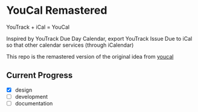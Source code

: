 # YouCal Remastered

YouTrack + iCal = YouCal

Inspired by YouTrack Due Day Calendar, export YouTrack Issue Due to iCal so that other calendar services (through iCalendar)

This repo is the remastered version of the original idea from [youcal](https://github.com/sshipway/youcal)

## Current Progress

- [x] design
- [ ] development
- [ ] documentation
